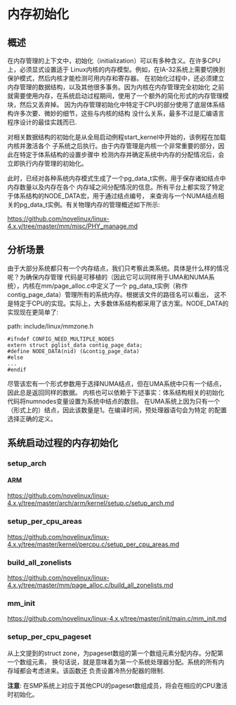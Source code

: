 内存初始化
========================================

概述
----------------------------------------

在内存管理的上下文中，初始化（initialization）可以有多种含义。在许多CPU上，必须显式设置适于
Linux内核的内存模型。例如，在IA-32系统上需要切换到保护模式，然后内核才能检测可用内存和寄存器。
在初始化过程中，还必须建立内存管理的数据结构，以及其他很多事务。因为内核在内存管理完全初始化
之前就需要使用内存，在系统启动过程期间，使用了一个额外的简化形式的内存管理模块，然后又丢弃掉。
因为内存管理初始化中特定于CPU的部分使用了底层体系结构许多次要、微妙的细节，这些与内核的结构
没什么关系，最多不过是汇编语言程序设计的最佳实践而已.

对相关数据结构的初始化是从全局启动例程start_kernel中开始的，该例程在加载内核并激活各个
子系统之后执行。由于内存管理是内核一个非常重要的部分，因此在特定于体系结构的设置步骤中
检测内存并确定系统中内存的分配情况后，会立即执行内存管理的初始化。

此时，已经对各种系统内存模式生成了一个pg_data_t实例，用于保存诸如结点中内存数量以及内存在各个
内存域之间分配情况的信息。所有平台上都实现了特定于体系结构的NODE_DATA宏，用于通过结点编号，
来查询与一个NUMA结点相关的pg_data_t实例。有关物理内存的管理概述如下所示:

https://github.com/novelinux/linux-4.x.y/tree/master/mm/misc/PHY_manage.md

分析场景
----------------------------------------

由于大部分系统都只有一个内存结点，我们只考察此类系统。具体是什么样的情况呢？为确保内存管理
代码是可移植的（因此它可以同样用于UMA和NUMA系统），内核在mm/page_alloc.c中定义了一个
pg_data_t实例（称作contig_page_data）管理所有的系统内存。根据该文件的路径名可以看出，
这不是特定于CPU的实现。实际上，大多数体系结构都采用了该方案。NODE_DATA的实现现在更简单了:

path: include/linux/mmzone.h
```
#ifndef CONFIG_NEED_MULTIPLE_NODES
extern struct pglist_data contig_page_data;
#define NODE_DATA(nid) (&contig_page_data)
#else
...
#endif
```

尽管该宏有一个形式参数用于选择NUMA结点，但在UMA系统中只有一个结点，因此总是返回同样的数据。
内核也可以依赖于下述事实：体系结构相关的初始化代码将numnodes变量设置为系统中结点的数目。
在UMA系统上因为只有一个（形式上的）结点，因此该数量是1。在编译时间，预处理器语句会为特定
的配置选择正确的定义。

系统启动过程的内存初始化
----------------------------------------

### setup_arch

#### ARM

https://github.com/novelinux/linux-4.x.y/tree/master/arch/arm/kernel/setup.c/setup_arch.md

### setup_per_cpu_areas

https://github.com/novelinux/linux-4.x.y/tree/master/kernel/percpu.c/setup_per_cpu_areas.md

### build_all_zonelists

https://github.com/novelinux/linux-4.x.y/tree/master/mm/page_alloc.c/build_all_zonelists.md

### mm_init

https://github.com/novelinux/linux-4.x.y/tree/master/init/main.c/mm_init.md

### setup_per_cpu_pageset

从上文提到的struct zone，为pageset数组的第一个数组元素分配内存。分配第一个数组元素，
换句话说，就是意味着为第一个系统处理器分配。系统的所有内存域都会考虑进来。该函数还
负责设置冷热分配器的限制.

**注意**: 在SMP系统上对应于其他CPU的pageset数组成员，将会在相应的CPU激活时初始化。
